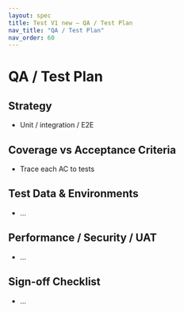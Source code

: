 ```yaml
---
layout: spec
title: Test V1 new — QA / Test Plan
nav_title: "QA / Test Plan"
nav_order: 60
---
```

# QA / Test Plan
## Strategy
- Unit / integration / E2E

## Coverage vs Acceptance Criteria
- Trace each AC to tests

## Test Data & Environments
- …

## Performance / Security / UAT
- …

## Sign-off Checklist
- …
